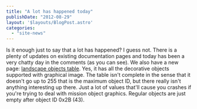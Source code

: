 ```yaml
---
title: "A lot has happened today"
publishDate: "2012-08-29"
layout: '$layouts/BlogPost.astro'
categories: 
  - "site-news"
---
```


Is it enough just to say that a lot has happened? I guess not. There is a plenty of updates on existing documentation pages and today has been a very chatty day in the comments (as you can see). We also have a new page: [landscape objects table](/documentation/objects-landscape-table/). Yes, it has all the decorative objects supported with graphical image. The table isn't complete in the sense that it doesn't go up to 255 that is the maximum object ID, but there really isn't anything interesting up there. Just a lot of values that'll cause you crashes if you're trying to deal with mission object graphics. Regular objects are just empty after object ID 0x2B (43).
